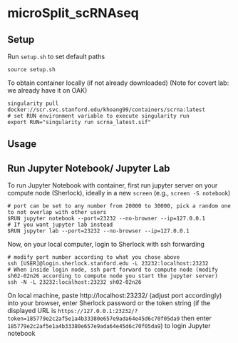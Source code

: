 # microSplit_scRNAseq

## Setup

Run `setup.sh` to set default paths

```
source setup.sh
```

To obtain container locally (if not already downloaded) (Note for covert lab: we already have it on OAK)
```
singularity pull docker://scr.svc.stanford.edu/khoang99/containers/scrna:latest
# set RUN environment variable to execute singularity run
export RUN="singularity run scrna_latest.sif"
```
## Usage


## Run Jupyter Notebook/ Jupyter Lab

To run Jupyter Notebook with container, first run jupyter server on your compute node (Sherlock), ideally in a new `screen` (e.g., `screen -S notebook`)

```
# port can be set to any number from 20000 to 30000, pick a random one to not overlap with other users
$RUN jupyter notebook --port=23232 --no-browser --ip=127.0.0.1
# If you want jupyter lab instead 
$RUN jupyter lab --port=23232 --no-browser --ip=127.0.0.1
```

Now, on your local computer, login to Sherlock with ssh forwarding

```
# modify port number according to what you chose above
ssh [USER]@login.sherlock.stanford.edu -L 23232:localhost:23232 
# When inside login node, ssh port forward to compute node (modify sh02-02n26 according to compute node you start the jupyter server)
ssh -N -L 23232:localhost:23232 sh02-02n26
```

On local machine, paste http://localhost:23232/ (adjust port accordingly) into your browser, enter Sherlock password or the token string (if the displayed URL is `https://127.0.0.1:23232/?token=185779e2c2af5e1a4b33380e657e9ada64e45d6c70f05da9` then enter `185779e2c2af5e1a4b33380e657e9ada64e45d6c70f05da9`) to login Jupyter notebook
